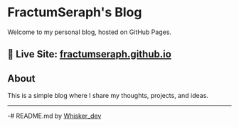 # FractumSeraph's Blog

Welcome to my personal blog, hosted on GitHub Pages.  

🔗 **Live Site**: [fractumseraph.github.io](https://fractumseraph.net/)
---

## About
This is a simple blog where I share my thoughts, projects, and ideas.  

---

-# README.md by [Whisker_dev](https://github.com/Whisker-dev)
